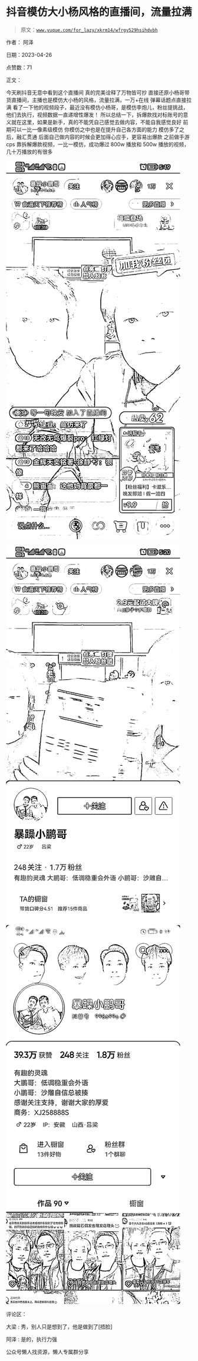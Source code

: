# 抖音模仿大小杨风格的直播间，流量拉满

> 原文：[`www.yuque.com/for_lazy/xkrm14/wfrgy529hsihdvbh`](https://www.yuque.com/for_lazy/xkrm14/wfrgy529hsihdvbh)



作者： 阿泽



日期：2023-04-26



点赞数：71

<ne-hole id="u56e8a836" data-lake-id="u56e8a836">

正文：



今天刷抖音无意中看到这个直播间 真的完美诠释了万物皆可抄 直接还原小杨哥带货直播间，主播也是模仿大小杨的风格，流量拉满，一万+在线 弹幕话题点直接拉满 看了一下他的视频段子，最近没有模仿小杨哥，是模仿李炮儿，粉丝提挑战，他们去执行，视频数据一直递增性爆发！ 所以总结一下，拆爆款找对标账号的意义就在这里，如果是新手，真的不能凭自己感觉去做内容，不能自我感觉良好 前期可以一比一像素级模仿 你模仿之中也是在提升自己各方面的能力 模仿多了之后，融汇贯通 后面自己做内容的时候会更加得心应手，更容易出爆款 之前做手游 cps 靠拆解爆款视频，一比一模仿，成功爆过 800w 播放和 500w 播放的视频，几十万播放的有很多



![](img/c46ebdde4e4df1d60ac2f54f86225fce.png)



![](img/f0caf46f6ae135ac0d31b30b720d7635.png)  <ne-p id="uab515124" data-lake-id="uab515124">![](img/763a92a71b8ed71e33276f33bf77f53c.png)

<ne-hole id="u43ef5850" data-lake-id="u43ef5850">

评论区：



大梁 : 秀，别人只是想到了，他是做到了[捂脸]



阿泽 : 是的，执行力强

<ne-hole id="u6a4843a3" data-lake-id="u6a4843a3">

公众号懒人找资源，懒人专属群分享

</ne-hole></ne-hole></ne-p></ne-hole>